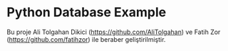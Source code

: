 # Python Database Example
Bu proje Ali Tolgahan Dikici (https://github.com/AliTolgahan) ve Fatih Zor (https://github.com/fatihzor) ile beraber geliştirilmiştir.
